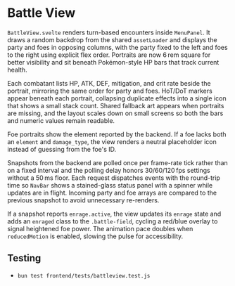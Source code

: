 # Battle View

`BattleView.svelte` renders turn-based encounters inside `MenuPanel`. It draws a
random backdrop from the shared `assetLoader` and displays the party and foes in
opposing columns, with the party fixed to the left and foes to the right using
explicit flex order. Portraits are now 6 rem square for better visibility and sit
beneath Pokémon-style HP bars that track current health.

Each combatant lists HP, ATK, DEF, mitigation, and crit rate beside the portrait, mirroring the same order for party and foes. HoT/DoT markers appear beneath each portrait, collapsing duplicate effects into a single icon that shows a small stack count. Shared fallback art appears when portraits are missing, and the layout scales down on small screens so both the bars and numeric values remain readable.

Foe portraits show the element reported by the backend. If a foe lacks both an `element` and `damage_type`, the view renders a neutral placeholder icon instead of guessing from the foe's ID.

Snapshots from the backend are polled once per frame-rate tick rather than on a
fixed interval and the polling delay honors 30/60/120 fps settings without a
50 ms floor. Each request dispatches events with the round-trip time so
`NavBar` shows a stained-glass status panel with a
spinner while updates are in flight. Incoming party and foe arrays are compared
to the previous snapshot to avoid unnecessary re-renders.

If a snapshot reports `enrage.active`, the view updates its `enrage` state and
adds an `enraged` class to the `.battle-field`, cycling a red/blue overlay to
signal heightened foe power. The animation pace doubles when `reducedMotion` is
enabled, slowing the pulse for accessibility.

## Testing
- `bun test frontend/tests/battleview.test.js`
